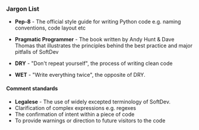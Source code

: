 ### Jargon List 


- **Pep-8** - The official style guide for writing Python code e.g. naming conventions, code layout etc

- **Pragmatic Programmer** - The book written by Andy Hunt & Dave Thomas that illustrates the principles behind the best practice and major pitfalls of SoftDev

- **DRY** - "Don't repeat yourself", the process of writing clean code

- **WET** - "Write everything twice", the opposite of DRY.


#### Comment standards

- **Legalese** - The use of widely excepted terminology of SoftDev.
- Clarification of complex expressions e.g. regexes
- The confirmation of intent within a piece of code
- To provide warnings or direction to future visitors to the code